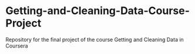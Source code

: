 # Getting-and-Cleaning-Data-Course-Project
Repository for the final project of the course Getting and Cleaning Data in Coursera
